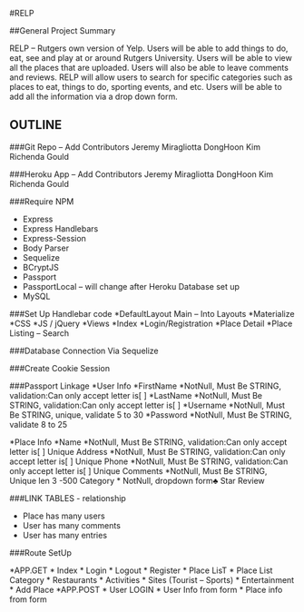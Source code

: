 #RELP

##General Project Summary

RELP – Rutgers own version of Yelp. Users will be able to add things to do, eat, see and play at or around Rutgers University. Users will be able to view all the places that are uploaded. Users will also be able to leave comments and reviews. RELP will allow users to search for specific categories such as places to eat, things to do, sporting events, and etc. Users will be able to add all the information via a drop down form.

## OUTLINE

###Git Repo – Add Contributors
  Jeremy Miragliotta
  DongHoon Kim
  Richenda Gould

###Heroku App – Add Contributors
  Jeremy Miragliotta
  DongHoon Kim
  Richenda Gould

###Require NPM
  * Express
  * Express Handlebars
  * Express-Session
  * Body Parser
  * Sequelize
  * BCryptJS
  * Passport
  * PassportLocal – will change after Heroku Database set up
  * MySQL

###Set Up Handlebar code
  *DefaultLayout Main – Into Layouts
    *Materialize
    *CSS
    *JS / jQuery
*Views
  *Index
  *Login/Registration
  *Place Detail
  *Place Listing – Search

###Database Connection Via Sequelize

###Create Cookie Session

###Passport Linkage
  *User Info
    *FirstName
    *NotNull, Must Be STRING, validation:Can only accept letter is[ ]
    *LastName
    *NotNull, Must Be STRING, validation:Can only accept letter is[ ]
    *Username
    *NotNull, Must Be STRING,  unique, validate 5 to 30
    *Password
    *NotNull, Must Be STRING, validate 8 to 25

  *Place Info
    *Name
      *NotNull, Must Be STRING, validation:Can only accept letter is[ ] Unique
    Address
      *NotNull, Must Be STRING, validation:Can only accept letter is[ ] Unique
    Phone
      *NotNull, Must Be STRING, validation:Can only accept letter is[ ] Unique
    Comments
      *NotNull, Must Be STRING,  Unique len 3 -500
    Category
    * NotNull, dropdown form♣
    Star Review

###LINK TABLES - relationship
  * Place has many users
  * User has many comments
  * User has many entries

###Route SetUp

  *APP.GET
    * Index
    * Login
    * Logout
    * Register
    * Place LisT
    * Place List Category
    * Restaurants
    * Activities
    * Sites (Tourist – Sports)
    * Entertainment
    * Add Place
  *APP.POST
    * User LOGIN
    * User Info from form
    * Place info from form
